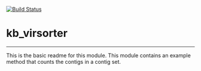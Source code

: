 [![Build Status](https://travis-ci.org/marcin/kb_virsorter.svg?branch=master)](https://travis-ci.org/marcin/kb_virsorter)

# kb_virsorter
---

This is the basic readme for this module. This module contains an example method that counts the contigs in a contig set.
